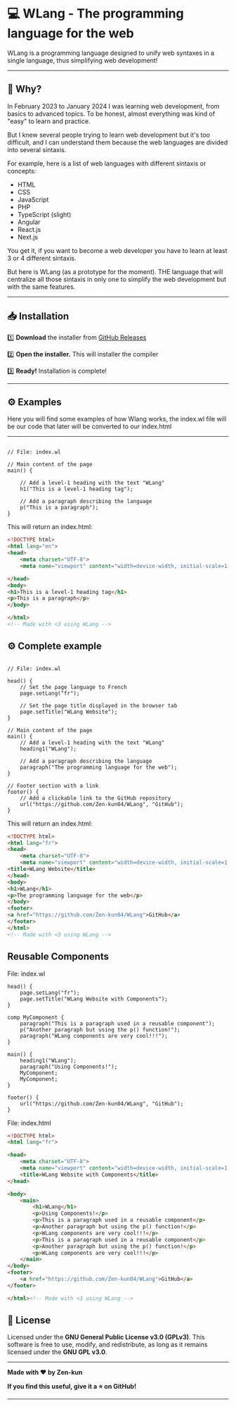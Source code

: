 # 💻 WLang - The programming language for the web

WLang is a programming language designed to unify web syntaxes in a single language, thus simplifying web development!

---

## 📖 Why?
In February 2023 to January 2024 I was learning web development, from basics to advanced topics. To be honest, almost everything was kind of "easy" to learn and practice.

But I knew several people trying to learn web development but it's too difficult, and I can understand them because the web languages are divided into several sintaxis.

For example, here is a list of web languages with different sintaxis or concepts:
- HTML
- CSS
- JavaScript
- PHP
- TypeScript (slight)
- Angular
- React.js
- Next.js

You get it, if you want to become a web developer you have to learn at least 3 or 4 different sintaxis.

But here is WLang (as a prototype for the moment). THE language that will centralize all those sintaxis in only one to simplify the web development but with the same features.

---

## 📥 Installation  

1️⃣ **Download** the installer from [GitHub Releases](https://github.com/Zen-kun04/WLang/releases/tag/Release)

2️⃣ **Open the installer.** This will installer the compiler

3️⃣ **Ready!** Installation is complete!

---

## ⚙️ Examples

Here you will find some examples of how Wlang works, the index.wl file will be our code that later will be converted to our index.html

---

```wl

// File: index.wl

// Main content of the page
main() {

    // Add a level-1 heading with the text "WLang"
    h1("This is a level-1 heading tag");

    // Add a paragraph describing the language
    p("This is a paragraph");
}
```
This will return an index.html:
```html
<!DOCTYPE html>
<html lang="en">
<head>
    <meta charset="UTF-8">
    <meta name="viewport" content="width=device-width, initial-scale=1.0">

</head>
<body>
<h1>This is a level-1 heading tag</h1>
<p>This is a paragraph</p>
</body>

</html>
<!-- Made with <3 using WLang -->
```

## ⚙️ Complete example

```wl

// File: index.wl

head() {
    // Set the page language to French
    page.setLang("fr");

    // Set the page title displayed in the browser tab
    page.setTitle("WLang Website");
}

// Main content of the page
main() {
    // Add a level-1 heading with the text "WLang"
    heading1("WLang");

    // Add a paragraph describing the language
    paragraph("The programming language for the web");
}

// Footer section with a link
footer() {
    // Add a clickable link to the GitHub repository
    url("https://github.com/Zen-kun04/WLang", "GitHub");
}
```

This will return an index.html:
```html
<!DOCTYPE html>
<html lang="fr">
<head>
    <meta charset="UTF-8">
    <meta name="viewport" content="width=device-width, initial-scale=1.0">
<title>WLang Website</title>
</head>
<body>
<h1>WLang</h1>
<p>The programming language for the web</p>
</body>
<footer>
<a href="https://github.com/Zen-kun04/WLang">GitHub</a>
</footer>
</html>
<!-- Made with <3 using WLang -->
```

## Reusable Components
File: index.wl
```wl
head() {
    page.setLang("fr");
    page.setTitle("WLang Website with Components");
}

comp MyComponent {
    paragraph("This is a paragraph used in a reusable component");
    p("Another paragraph but using the p() function!");
    paragraph("WLang components are very cool!!!");
}

main() {
    heading1("WLang");
    paragraph("Using Components!");
    MyComponent;
    MyComponent;
}

footer() {
    url("https://github.com/Zen-kun04/WLang", "GitHub");
}
```

File: index.html
```html
<!DOCTYPE html>
<html lang="fr">

<head>
    <meta charset="UTF-8">
    <meta name="viewport" content="width=device-width, initial-scale=1.0">
    <title>WLang Website with Components</title>
</head>

<body>
    <main>
        <h1>WLang</h1>
        <p>Using Components!</p>
        <p>This is a paragraph used in a reusable component</p>
        <p>Another paragraph but using the p() function!</p>
        <p>WLang components are very cool!!!</p>
        <p>This is a paragraph used in a reusable component</p>
        <p>Another paragraph but using the p() function!</p>
        <p>WLang components are very cool!!!</p>
    </main>
</body>
<footer>
    <a href="https://github.com/Zen-kun04/WLang">GitHub</a>
</footer>

</html><!-- Made with <3 using WLang -->
```
## 📜 License  

Licensed under the **GNU General Public License v3.0 (GPLv3)**. This software is free to use, modify, and redistribute, as long as it remains licensed under the **GNU GPL v3.0**.

---
**Made with ❤️ by Zen-kun**

**If you find this useful, give it a ⭐ on GitHub!**

---

